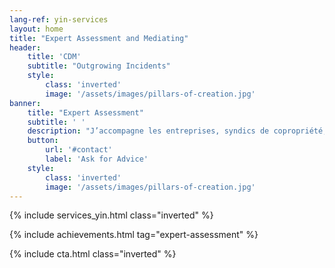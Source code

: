 ```yaml
---
lang-ref: yin-services
layout: home
title: "Expert Assessment and Mediating"
header:
    title: 'CDM'
    subtitle: "Outgrowing Incidents"
    style:
        class: 'inverted'
        image: '/assets/images/pillars-of-creation.jpg'
banner:
    title: "Expert Assessment"
    subtitle: ' '
    description: "J’accompagne les entreprises, syndics de copropriété, syndicats de copropriétaires, particuliers, de l’identification du désordre jusqu’à la solution interne ou externe (amiable / judiciaire) dans le cas où la responsabilité d’un tiers pourrait être recherchée"
    button:
        url: '#contact'
        label: 'Ask for Advice'
    style:
        class: 'inverted'
        image: '/assets/images/pillars-of-creation.jpg'
---
```


{% include services_yin.html class="inverted" %}

{% include achievements.html tag="expert-assessment" %}

{% include cta.html class="inverted" %}
